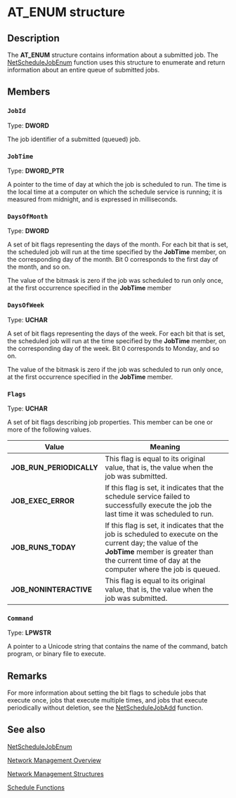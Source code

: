 # AT_ENUM structure

## Description

The
**AT_ENUM** structure contains information about a submitted job. The
[NetScheduleJobEnum](https://learn.microsoft.com/windows/desktop/api/lmat/nf-lmat-netschedulejobenum) function uses this structure to enumerate and return information about an entire queue of submitted jobs.

## Members

### `JobId`

Type: **DWORD**

The job identifier of a submitted (queued) job.

### `JobTime`

Type: **DWORD_PTR**

A pointer to the time of day at which the job is scheduled to run. The time is the local time at a computer on which the schedule service is running; it is measured from midnight, and is expressed in milliseconds.

### `DaysOfMonth`

Type: **DWORD**

A set of bit flags representing the days of the month. For each bit that is set, the scheduled job will run at the time specified by the **JobTime** member, on the corresponding day of the month. Bit 0 corresponds to the first day of the month, and so on.

The value of the bitmask is zero if the job was scheduled to run only once, at the first occurrence specified in the **JobTime** member

### `DaysOfWeek`

Type: **UCHAR**

A set of bit flags representing the days of the week. For each bit that is set, the scheduled job will run at the time specified by the **JobTime** member, on the corresponding day of the week. Bit 0 corresponds to Monday, and so on.

The value of the bitmask is zero if the job was scheduled to run only once, at the first occurrence specified in the **JobTime** member.

### `Flags`

Type: **UCHAR**

A set of bit flags describing job properties. This member can be one or more of the following values.

| Value | Meaning |
| --- | --- |
| **JOB_RUN_PERIODICALLY** | This flag is equal to its original value, that is, the value when the job was submitted. |
| **JOB_EXEC_ERROR** | If this flag is set, it indicates that the schedule service failed to successfully execute the job the last time it was scheduled to run. |
| **JOB_RUNS_TODAY** | If this flag is set, it indicates that the job is scheduled to execute on the current day; the value of the **JobTime** member is greater than the current time of day at the computer where the job is queued. |
| **JOB_NONINTERACTIVE** | This flag is equal to its original value, that is, the value when the job was submitted. |

### `Command`

Type: **LPWSTR**

A pointer to a Unicode string that contains the name of the command, batch program, or binary file to execute.

## Remarks

For more information about setting the bit flags to schedule jobs that execute once, jobs that execute multiple times, and jobs that execute periodically without deletion, see
the [NetScheduleJobAdd](https://learn.microsoft.com/windows/desktop/api/lmat/nf-lmat-netschedulejobadd) function.

## See also

[NetScheduleJobEnum](https://learn.microsoft.com/windows/desktop/api/lmat/nf-lmat-netschedulejobenum)

[Network Management Overview](https://learn.microsoft.com/windows/desktop/NetMgmt/network-management)

[Network Management Structures](https://learn.microsoft.com/windows/desktop/NetMgmt/network-management-structures)

[Schedule Functions](https://learn.microsoft.com/windows/desktop/NetMgmt/schedule-functions)